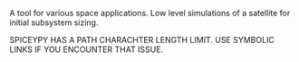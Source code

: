 A tool for various space applications. Low level simulations of a satellite for initial subsystem sizing.


SPICEYPY HAS A PATH CHARACHTER LENGTH LIMIT. USE SYMBOLIC LINKS IF YOU ENCOUNTER THAT ISSUE.